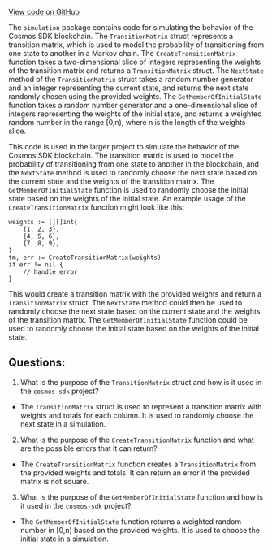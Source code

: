 [View code on GitHub](https://github.com/cosmos/cosmos-sdk/blob/main/x/simulation/transition_matrix.go)

The `simulation` package contains code for simulating the behavior of the Cosmos SDK blockchain. The `TransitionMatrix` struct represents a transition matrix, which is used to model the probability of transitioning from one state to another in a Markov chain. The `CreateTransitionMatrix` function takes a two-dimensional slice of integers representing the weights of the transition matrix and returns a `TransitionMatrix` struct. The `NextState` method of the `TransitionMatrix` struct takes a random number generator and an integer representing the current state, and returns the next state randomly chosen using the provided weights. The `GetMemberOfInitialState` function takes a random number generator and a one-dimensional slice of integers representing the weights of the initial state, and returns a weighted random number in the range [0,n), where n is the length of the weights slice.

This code is used in the larger project to simulate the behavior of the Cosmos SDK blockchain. The transition matrix is used to model the probability of transitioning from one state to another in the blockchain, and the `NextState` method is used to randomly choose the next state based on the current state and the weights of the transition matrix. The `GetMemberOfInitialState` function is used to randomly choose the initial state based on the weights of the initial state. An example usage of the `CreateTransitionMatrix` function might look like this:

```
weights := [][]int{
    {1, 2, 3},
    {4, 5, 6},
    {7, 8, 9},
}
tm, err := CreateTransitionMatrix(weights)
if err != nil {
    // handle error
}
```

This would create a transition matrix with the provided weights and return a `TransitionMatrix` struct. The `NextState` method could then be used to randomly choose the next state based on the current state and the weights of the transition matrix. The `GetMemberOfInitialState` function could be used to randomly choose the initial state based on the weights of the initial state.
## Questions: 
 1. What is the purpose of the `TransitionMatrix` struct and how is it used in the `cosmos-sdk` project?
- The `TransitionMatrix` struct is used to represent a transition matrix with weights and totals for each column. It is used to randomly choose the next state in a simulation.

2. What is the purpose of the `CreateTransitionMatrix` function and what are the possible errors that it can return?
- The `CreateTransitionMatrix` function creates a `TransitionMatrix` from the provided weights and totals. It can return an error if the provided matrix is not square.

3. What is the purpose of the `GetMemberOfInitialState` function and how is it used in the `cosmos-sdk` project?
- The `GetMemberOfInitialState` function returns a weighted random number in [0,n) based on the provided weights. It is used to choose the initial state in a simulation.